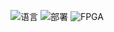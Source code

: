 ![语言](https://img.shields.io/badge/语言-verilog_(IEEE1364_2005)-CAD09D.svg) ![部署](https://img.shields.io/badge/部署-vivado2018_3-FF1010.svg) ![FPGA](https://img.shields.io/badge/FPGA-xc7k325tffg6762L-FF1010.svg)
